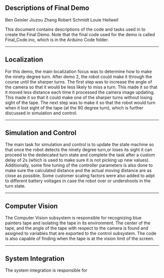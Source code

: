 Descriptions of Final Demo
---------------------------------------------------------------------------------------------------------------

Ben Geisler
Jiuzou Zhang
Robert Schmidt
Louie Heilweil

This document contains descriptions of the code and tasks used in to create the Final Demo.
Note that the final code used for the demo is called Final_Code.ino, which is in the Arduino Code folder.

---------------------------------------------------------------------------------------------------------------
Localization
--
For this demo, the main localization focus was to determine how to make the ninety degree turn. After demo 2,
the robot could make it through the course until the sharper turns. The first step was to increase the angle of
the camera so that it would be less likely to miss a turn. This made it so that it moved less distance each time 
it processed the camera image updating. This made it so that it could make one of the sharper turns without losing sight
of the tape. The next step was to make it so that the robot would turn when it lost sight of the tape (at the 90 degree
turn), which is further discussed in simulation and control.


---------------------------------------------------------------------------------------------------------------
Simulation and Control
--
The main task for simulation and control is to update the state machine so that once the robot detects the ninety degree turn,or loses its sight
it can proceed to the dedeicated turn state and complete the task after a custom delay of 2s (which is used to make sure it is not picking up new values). Additionally, some fine tuning of the controller parameters
is also done to make sure the calculated distance and the actual moving distance are as close as possible. Some customer scaling
factors were also added to adpt to different battery voltages in case the robot over or undershoots in the turn state.


---------------------------------------------------------------------------------------------------------------
Computer Vision
--
The Computer Vision subsystem is responsible for recognizing blue painters tape and isolating the tape in its environment. The center of the tape, and the angle of the tape with  respect to the camera is found and assigned to variables that are exported to the control subsystem. The code is also capable of finding when the tape is at the vision limit of the screen.

---------------------------------------------------------------------------------------------------------------
System Integration
--
The system integration is responsible for 
